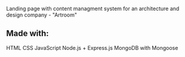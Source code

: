 Landing page with content managment system for an architecture and design company - "Artroom"

## Made with:
HTML
CSS
JavaScript
Node.js + Express.js
MongoDB with Mongoose

